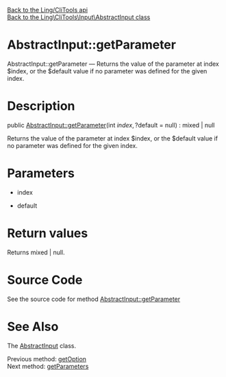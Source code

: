 [Back to the Ling/CliTools api](https://github.com/lingtalfi/CliTools/blob/master/doc/api/Ling/CliTools.md)<br>
[Back to the Ling\CliTools\Input\AbstractInput class](https://github.com/lingtalfi/CliTools/blob/master/doc/api/Ling/CliTools/Input/AbstractInput.md)


AbstractInput::getParameter
================



AbstractInput::getParameter — Returns the value of the parameter at index $index, or the $default value if no parameter was defined for the given index.




Description
================


public [AbstractInput::getParameter](https://github.com/lingtalfi/CliTools/blob/master/doc/api/Ling/CliTools/Input/AbstractInput/getParameter.md)(int $index, ?$default = null) : mixed | null




Returns the value of the parameter at index $index, or the $default value if no parameter was defined for the given index.




Parameters
================


- index

    

- default

    


Return values
================

Returns mixed | null.








Source Code
===========
See the source code for method [AbstractInput::getParameter](https://github.com/lingtalfi/CliTools/blob/master/Input/AbstractInput.php#L84-L90)


See Also
================

The [AbstractInput](https://github.com/lingtalfi/CliTools/blob/master/doc/api/Ling/CliTools/Input/AbstractInput.md) class.

Previous method: [getOption](https://github.com/lingtalfi/CliTools/blob/master/doc/api/Ling/CliTools/Input/AbstractInput/getOption.md)<br>Next method: [getParameters](https://github.com/lingtalfi/CliTools/blob/master/doc/api/Ling/CliTools/Input/AbstractInput/getParameters.md)<br>

